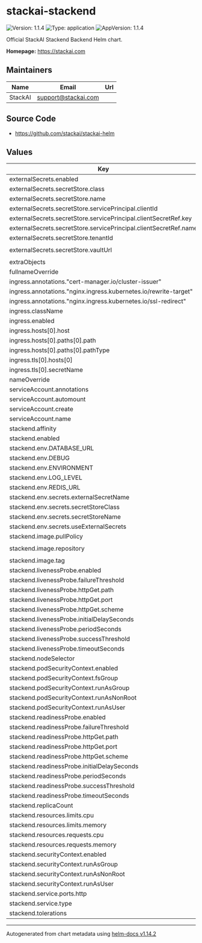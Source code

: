 # stackai-stackend

![Version: 1.1.4](https://img.shields.io/badge/Version-1.1.4-informational?style=flat-square) ![Type: application](https://img.shields.io/badge/Type-application-informational?style=flat-square) ![AppVersion: 1.1.4](https://img.shields.io/badge/AppVersion-1.1.4-informational?style=flat-square)

Official StackAI Stackend Backend Helm chart.

**Homepage:** <https://stackai.com>

## Maintainers

| Name | Email | Url |
| ---- | ------ | --- |
| StackAI | <support@stackai.com> |  |

## Source Code

* <https://github.com/stackai/stackai-helm>

## Values

| Key | Type | Default | Description |
|-----|------|---------|-------------|
| externalSecrets.enabled | bool | `true` |  |
| externalSecrets.secretStore.class | string | `"azure-keyvault"` |  |
| externalSecrets.secretStore.name | string | `"azure-keyvault-store"` |  |
| externalSecrets.secretStore.servicePrincipal.clientId | string | `"your-client-id"` |  |
| externalSecrets.secretStore.servicePrincipal.clientSecretRef.key | string | `"client-secret"` |  |
| externalSecrets.secretStore.servicePrincipal.clientSecretRef.name | string | `"azure-keyvault-credentials"` |  |
| externalSecrets.secretStore.tenantId | string | `"your-tenant-id"` |  |
| externalSecrets.secretStore.vaultUrl | string | `"https://your-keyvault.vault.azure.net/"` |  |
| extraObjects | list | `[]` |  |
| fullnameOverride | string | `""` |  |
| ingress.annotations."cert-manager.io/cluster-issuer" | string | `"letsencrypt-prod"` |  |
| ingress.annotations."nginx.ingress.kubernetes.io/rewrite-target" | string | `"/"` |  |
| ingress.annotations."nginx.ingress.kubernetes.io/ssl-redirect" | string | `"false"` |  |
| ingress.className | string | `"nginx"` |  |
| ingress.enabled | bool | `true` |  |
| ingress.hosts[0].host | string | `"api.yourdomain.com"` |  |
| ingress.hosts[0].paths[0].path | string | `"/"` |  |
| ingress.hosts[0].paths[0].pathType | string | `"Prefix"` |  |
| ingress.tls[0].hosts[0] | string | `"api.yourdomain.com"` |  |
| ingress.tls[0].secretName | string | `"stackend-tls"` |  |
| nameOverride | string | `""` |  |
| serviceAccount.annotations | object | `{}` |  |
| serviceAccount.automount | bool | `true` |  |
| serviceAccount.create | bool | `true` |  |
| serviceAccount.name | string | `""` |  |
| stackend.affinity | object | `{}` |  |
| stackend.enabled | bool | `true` |  |
| stackend.env.DATABASE_URL | string | `""` |  |
| stackend.env.DEBUG | string | `"false"` |  |
| stackend.env.ENVIRONMENT | string | `"production"` |  |
| stackend.env.LOG_LEVEL | string | `"INFO"` |  |
| stackend.env.REDIS_URL | string | `""` |  |
| stackend.env.secrets.externalSecretName | string | `"stackend-secrets"` |  |
| stackend.env.secrets.secretStoreClass | string | `"azure-keyvault"` |  |
| stackend.env.secrets.secretStoreName | string | `"azure-keyvault-store"` |  |
| stackend.env.secrets.useExternalSecrets | bool | `true` |  |
| stackend.image.pullPolicy | string | `"IfNotPresent"` |  |
| stackend.image.repository | string | `"your-acr.azurecr.io/stackai/stackend"` |  |
| stackend.image.tag | string | `"latest"` |  |
| stackend.livenessProbe.enabled | bool | `true` |  |
| stackend.livenessProbe.failureThreshold | int | `3` |  |
| stackend.livenessProbe.httpGet.path | string | `"/health"` |  |
| stackend.livenessProbe.httpGet.port | string | `"http"` |  |
| stackend.livenessProbe.httpGet.scheme | string | `"HTTP"` |  |
| stackend.livenessProbe.initialDelaySeconds | int | `30` |  |
| stackend.livenessProbe.periodSeconds | int | `10` |  |
| stackend.livenessProbe.successThreshold | int | `1` |  |
| stackend.livenessProbe.timeoutSeconds | int | `5` |  |
| stackend.nodeSelector | object | `{}` |  |
| stackend.podSecurityContext.enabled | bool | `true` |  |
| stackend.podSecurityContext.fsGroup | int | `1000` |  |
| stackend.podSecurityContext.runAsGroup | int | `1000` |  |
| stackend.podSecurityContext.runAsNonRoot | bool | `true` |  |
| stackend.podSecurityContext.runAsUser | int | `1000` |  |
| stackend.readinessProbe.enabled | bool | `true` |  |
| stackend.readinessProbe.failureThreshold | int | `3` |  |
| stackend.readinessProbe.httpGet.path | string | `"/health"` |  |
| stackend.readinessProbe.httpGet.port | string | `"http"` |  |
| stackend.readinessProbe.httpGet.scheme | string | `"HTTP"` |  |
| stackend.readinessProbe.initialDelaySeconds | int | `5` |  |
| stackend.readinessProbe.periodSeconds | int | `5` |  |
| stackend.readinessProbe.successThreshold | int | `1` |  |
| stackend.readinessProbe.timeoutSeconds | int | `5` |  |
| stackend.replicaCount | int | `1` |  |
| stackend.resources.limits.cpu | string | `"500m"` |  |
| stackend.resources.limits.memory | string | `"512Mi"` |  |
| stackend.resources.requests.cpu | string | `"100m"` |  |
| stackend.resources.requests.memory | string | `"256Mi"` |  |
| stackend.securityContext.enabled | bool | `true` |  |
| stackend.securityContext.runAsGroup | int | `1000` |  |
| stackend.securityContext.runAsNonRoot | bool | `true` |  |
| stackend.securityContext.runAsUser | int | `1000` |  |
| stackend.service.ports.http | int | `8000` |  |
| stackend.service.type | string | `"ClusterIP"` |  |
| stackend.tolerations | list | `[]` |  |

----------------------------------------------
Autogenerated from chart metadata using [helm-docs v1.14.2](https://github.com/norwoodj/helm-docs/releases/v1.14.2)
